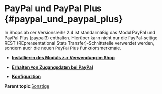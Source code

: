 # PayPal und PayPal Plus {#paypal_und_paypal_plus}

In Shops ab der Versionsreihe 2.4 ist standarmäßig das Modul PayPal und PayPal Plus \(paypal3\) enthalten. Hierüber kann nicht nur die PayPal-seitige REST \(REprensentational State Transfer\)-Schnittstelle verwendet werden, sondern auch die neuen PayPal Plus Funktionsmerkmale.

-   **[Installieren des Moduls zur Verwendung im Shop](14_3_1_Installieren_des_Moduls_zur_Verwendung_im_Shop.md)**  

-   **[Erhalten von Zugangsdaten bei PayPal](14_3_2_Erhalten_von_Zugangsdaten_bei_PayPal.md)**  

-   **[Konfiguration](14_3_3_Konfiguration.md)**  


**Parent topic:**[Sonstige](7_2_3_Sonstige.md)

